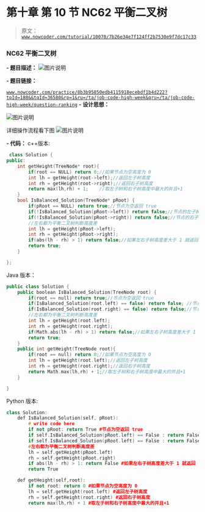 # 第十章 第 10 节 NC62 平衡二叉树

> 原文：[`www.nowcoder.com/tutorial/10070/7b26e34e7f124ff2b7530e9f7dc17c33`](https://www.nowcoder.com/tutorial/10070/7b26e34e7f124ff2b7530e9f7dc17c33)

### NC62 平衡二叉树

**- 题目描述：**
![图片说明](img/b3e02e11d9ef0c24944a8a6f54579f81.png "图片标题")

**- 题目链接：**

[`www.nowcoder.com/practice/8b3b95850edb4115918ecebdf1b4d222?tpId=188&&tqId=36580&rp=1&ru=/ta/job-code-high-week&qru=/ta/job-code-high-week/question-ranking`](https://www.nowcoder.com/practice/8b3b95850edb4115918ecebdf1b4d222?tpId=188&&tqId=36580&rp=1&ru=/ta/job-code-high-week&qru=/ta/job-code-high-week/question-ranking)
**- 设计思想：**

![图片说明](img/7cae7a0319eb328a60d02475b798fbf9.png "图片标题")

详细操作流程看下图
![图片说明](img/cc551f0416ddb43c6725dc6e19364b0b.png "图片标题")

**- 代码：**
c++版本:

```cpp
 class Solution {
public:
    int getHeight(TreeNode* root){
        if(root == NULL) return 0;//如果节点为空高度为 0
        int lh = getHeight(root->left);//返回左子树高度
        int rh = getHeight(root->right);//返回右子树高度
        return max(lh,rh) + 1;    //取左子树和右子树高度中最大的并且+1
    }
    bool IsBalanced_Solution(TreeNode* pRoot) {
        if(pRoot == NULL) return true;//节点为空返回 true
        if(!IsBalanced_Solution(pRoot->left)) return false;//节点的左子树不是平衡二叉树返回 false
        if(!IsBalanced_Solution(pRoot->right)) return false;//节点的右子树不是平衡二叉树返回 false
        //左右都为平衡二叉树判断高度差
        int lh = getHeight(pRoot->left);
        int rh = getHeight(pRoot->right);
        if(abs(lh - rh) > 1) return false;//如果左右子树高度差大于 1 就返回 false
        return true;
    }

};

```

Java 版本：

```cpp
public class Solution {
    public boolean IsBalanced_Solution(TreeNode root) {
        if(root == null) return true;//节点为空返回 true
        if(IsBalanced_Solution(root.left) == false) return false; //节点的左子树不是平衡二叉树返回 false
        if(IsBalanced_Solution(root.right) == false) return false;//节点的右子树不是平衡二叉树返回 false
        //左右都为平衡二叉树判断高度差
        int lh = getHeight(root.left);
        int rh = getHeight(root.right);
        if(Math.abs(lh - rh) > 1) return false;//如果左右子树高度差大于 1 就返回 false
        return true;
    }
    public int getHeight(TreeNode root){
        if(root == null) return 0;//如果节点为空高度为 0
        int lh = getHeight(root.left);//返回左子树高度
        int rh = getHeight(root.right);//返回右子树高度
        return Math.max(lh,rh) + 1;//取左子树和右子树高度中最大的并且+1
    }

}

```

Python 版本:

```cpp
class Solution:
    def IsBalanced_Solution(self, pRoot):
        # write code here
        if not pRoot: return True #节点为空返回 true
        if self.IsBalanced_Solution(pRoot.left) == False : return False #节点的左子树不是平衡二叉树返回 false
        if self.IsBalanced_Solution(pRoot.left) == False : return False #节点的右子树不是平衡二叉树返回 false
        #左右都为平衡二叉树判断高度差
        lh = self.getHeight(pRoot.left) 
        rh = self.getHeight(pRoot.right)
        if abs(lh - rh) > 1: return False #如果左右子树高度差大于 1 就返回 false
        return True

    def getHeight(self,root):
        if not root: return 0 #如果节点为空高度为 0
        lh = self.getHeight(root.left) #返回左子树高度
        rh = self.getHeight(root.right) #返回右子树高度
        return max(lh,rh) + 1 #取左子树和右子树高度中最大的并且+1

```
